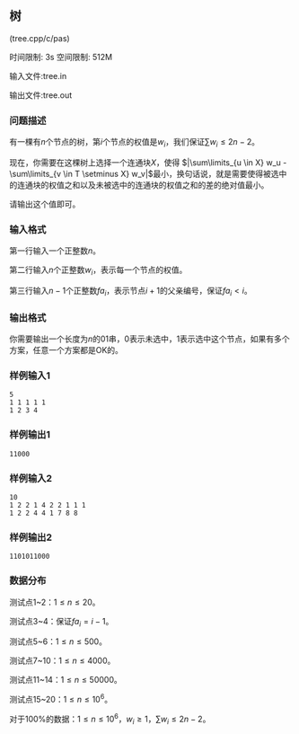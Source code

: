## 树

(tree.cpp/c/pas)

时间限制: 3s     空间限制: 512M

输入文件:tree.in

输出文件:tree.out

### 问题描述

有一棵有$n$个节点的树，第$i$个节点的权值是$w_i$，我们保证$\sum w_i \leq 2n-2$。

现在，你需要在这棵树上选择一个连通块$X$，使得 $|\sum\limits_{u \in X} w_u - \sum\limits_{v \in T \setminus X} w_v|$最小，换句话说，就是需要使得被选中的连通块的权值之和以及未被选中的连通块的权值之和的差的绝对值最小。

请输出这个值即可。

### 输入格式

第一行输入一个正整数$n$。

第二行输入$n$个正整数$w_i$，表示每一个节点的权值。

第三行输入$n-1$个正整数$fa_i$，表示节点$i+1$的父亲编号，保证$fa_i<i$。

### 输出格式

你需要输出一个长度为$n$的01串，0表示未选中，1表示选中这个节点，如果有多个方案，任意一个方案都是OK的。

### 样例输入1

```
5
1 1 1 1 1
1 2 3 4
```

### 样例输出1

```
11000
```

### 样例输入2

```
10
1 2 2 1 4 2 2 1 1 1
1 2 2 4 4 1 7 8 8
```

### 样例输出2

```
1101011000
```

### 数据分布

测试点1~2：$1\leq n\leq 20$。

测试点3~4：保证$fa_i=i-1$。

测试点5~6：$1\leq n \leq 500$。

测试点7~10：$1\leq n \leq 4000$。

测试点11~14：$1\leq n \leq 50000$。

测试点15~20：$1\leq n \leq 10^6$。

对于100%的数据：$1\leq n \leq 10^6$，$w_i\geq 1$，$\sum w_i \leq 2n-2$。
